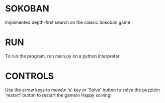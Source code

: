 # SOKOBAN
Implimented depth-first search on the classic Sokoban game
# RUN
To run the program, run main.py on a python interpreter.
# CONTROLS
Use the arrow keys to move\n
's' key or 'Solve' button to solve the puzzle\n
'restart' button to restart the game\n
Happy solving!

